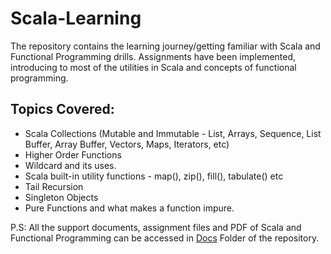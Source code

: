 # Scala-Learning

The repository contains the learning journey/getting familiar with Scala and Functional Programming drills. Assignments have been implemented, introducing to most of the utilities in Scala and concepts of functional programming. 

## Topics Covered:

* Scala Collections (Mutable and Immutable - List, Arrays, Sequence, List Buffer, Array Buffer, Vectors, Maps, Iterators, etc) 
* Higher Order Functions
* Wildcard and its uses.
* Scala built-in utility functions - map(), zip(), fill(), tabulate() etc
* Tail Recursion
* Singleton Objects
* Pure Functions and what makes a function impure.

P.S: All the support documents, assignment files and PDF of Scala and Functional Programming can be accessed in [Docs](https://github.com/Agha-Muqarib/Scala-Learning/tree/main/Docs) Folder of the repository.
